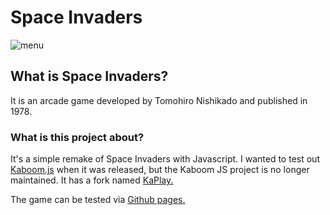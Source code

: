 # Space Invaders
![menu](https://media3.giphy.com/media/KY2ZMhnCxP008/200w.gif?cid=6c09b9522qd4hihm96mqvg1w4gab7m8lk8zh8e9cyodqw8n8&ep=v1_gifs_search&rid=200w.gif&ct=g)

## What is Space Invaders?

It is an arcade game developed by Tomohiro Nishikado and published in 1978.

### What is this project about?

It's a simple remake of Space Invaders with Javascript. I wanted to test out <a href="https://kaboomjs.com/">Kaboom.js</a> when it was released, but the Kaboom JS project is no longer maintained. It has a fork named [KaPlay.](https://github.com/kaplayjs/kaplay)


The game can be tested via [Github pages.](https://berkbal.github.io/space-invaders-clone-with-kaboomJS/)
